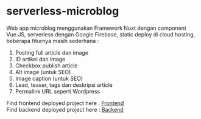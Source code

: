 # serverless-microblog
Web app microblog menggunakan Framework Nuxt dengan component Vue.JS, serverless dengan Google Firebase, 
static deploy di cloud hosting, beberapa fiturnya masih sederhana :<br>
1.  Posting full article dan image
2.  ID artikel dan image
3.  Checkbox publish article
4.  Alt image (untuk SEO)
5.  Image caption (untuk SEO)
6.  Lead, teaser, tags dan deskripsi article
7.  Permalink URL seperti Wordpress<p>

  Find frontend deployed project here : <a href="https://www.malanggleerrr.com/microblog">Frontend</a> <br>
  Find backend deployed project here : <a href="https://malanggleerrr.com/microblog/login">Backend</a>
